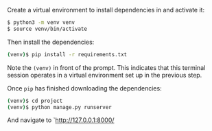 Create a virtual environment to install dependencies in and activate it:

```sh
$ python3 -m venv venv
$ source venv/bin/activate
```

Then install the dependencies:

```sh
(venv)$ pip install -r requirements.txt
```
Note the `(venv)` in front of the prompt. This indicates that this terminal
session operates in a virtual environment set up in the previous step.

Once `pip` has finished downloading the dependencies:
```sh
(venv)$ cd project
(venv)$ python manage.py runserver
```
And navigate to `http://127.0.0.1:8000/
